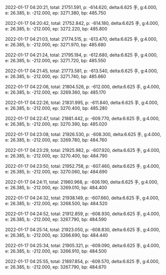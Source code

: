 2022-01-17 04:20:21, total: 21751.591, p: -614.620, delta:6.625 手, g:4.000, e: 26.385, b: -212.000, ep: 3271.380, bp: 485.750

2022-01-17 04:20:42, total: 21752.842, p: -614.180, delta:6.625 手, g:4.000, e: 26.385, b: -212.000, ep: 3272.220, bp: 485.800

2022-01-17 04:21:03, total: 21774.515, p: -613.470, delta:6.625 手, g:4.000, e: 26.385, b: -212.000, ep: 3271.970, bp: 485.680

2022-01-17 04:21:24, total: 21795.194, p: -612.680, delta:6.625 手, g:4.000, e: 26.385, b: -212.000, ep: 3271.720, bp: 485.550

2022-01-17 04:21:45, total: 21773.581, p: -613.540, delta:6.625 手, g:4.000, e: 26.385, b: -212.000, ep: 3271.740, bp: 485.660

2022-01-17 04:22:06, total: 21804.526, p: -612.000, delta:6.625 手, g:4.000, e: 26.385, b: -212.000, ep: 3269.360, bp: 485.170

2022-01-17 04:22:26, total: 21831.995, p: -611.840, delta:6.625 手, g:4.000, e: 26.385, b: -212.000, ep: 3270.400, bp: 485.280

2022-01-17 04:22:47, total: 21881.442, p: -609.770, delta:6.625 手, g:4.000, e: 26.385, b: -212.000, ep: 3270.390, bp: 485.020

2022-01-17 04:23:08, total: 21926.530, p: -608.300, delta:6.625 手, g:4.000, e: 26.385, b: -212.000, ep: 3269.780, bp: 484.760

2022-01-17 04:23:29, total: 21925.982, p: -607.920, delta:6.625 手, g:4.000, e: 26.385, b: -212.000, ep: 3270.400, bp: 484.790

2022-01-17 04:23:50, total: 21952.758, p: -607.460, delta:6.625 手, g:4.000, e: 26.385, b: -212.000, ep: 3270.060, bp: 484.690

2022-01-17 04:24:11, total: 21960.968, p: -606.190, delta:6.625 手, g:4.000, e: 26.385, b: -212.000, ep: 3269.010, bp: 484.400

2022-01-17 04:24:32, total: 21938.149, p: -607.660, delta:6.625 手, g:4.000, e: 26.385, b: -212.000, ep: 3268.500, bp: 484.520

2022-01-17 04:24:52, total: 21912.859, p: -608.930, delta:6.625 手, g:4.000, e: 26.385, b: -212.000, ep: 3267.790, bp: 484.590

2022-01-17 04:25:14, total: 21923.050, p: -608.830, delta:6.625 手, g:4.000, e: 26.385, b: -212.000, ep: 3266.690, bp: 484.440

2022-01-17 04:25:34, total: 21905.321, p: -609.090, delta:6.625 手, g:4.000, e: 26.385, b: -212.000, ep: 3266.910, bp: 484.500

2022-01-17 04:25:55, total: 21897.854, p: -609.570, delta:6.625 手, g:4.000, e: 26.385, b: -212.000, ep: 3267.790, bp: 484.670